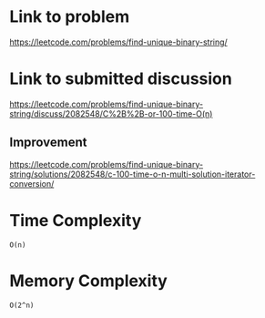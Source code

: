 # Link to problem
https://leetcode.com/problems/find-unique-binary-string/

# Link to submitted discussion
https://leetcode.com/problems/find-unique-binary-string/discuss/2082548/C%2B%2B-or-100-time-O(n)

## Improvement
https://leetcode.com/problems/find-unique-binary-string/solutions/2082548/c-100-time-o-n-multi-solution-iterator-conversion/

# Time Complexity
`O(n)`

# Memory Complexity
`O(2^n)`
